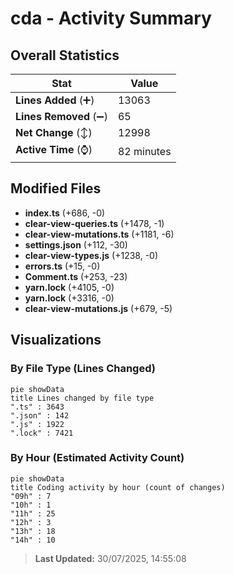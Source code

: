 # cda - Activity Summary 

## Overall Statistics

| Stat                   | Value                                                             |
| ---------------------- | ----------------------------------------------------------------- |
| **Lines Added** (➕)   | 13063                                          |
| **Lines Removed** (➖) | 65                                        |
| **Net Change** (↕)    | 12998                |
| **Active Time** (⌚)   | 82 minutes |


## Modified Files
- **index.ts** (+686, -0)
- **clear-view-queries.ts** (+1478, -1)
- **clear-view-mutations.ts** (+1181, -6)
- **settings.json** (+112, -30)
- **clear-view-types.js** (+1238, -0)
- **errors.ts** (+15, -0)
- **Comment.ts** (+253, -23)
- **yarn.lock** (+4105, -0)
- **yarn.lock** (+3316, -0)
- **clear-view-mutations.js** (+679, -5)

## Visualizations

### By File Type (Lines Changed)

```mermaid
pie showData
title Lines changed by file type
".ts" : 3643
".json" : 142
".js" : 1922
".lock" : 7421
```

### By Hour (Estimated Activity Count)

```mermaid
pie showData
title Coding activity by hour (count of changes)
"09h" : 7
"10h" : 1
"11h" : 25
"12h" : 3
"13h" : 18
"14h" : 10
```


> **Last Updated:** 30/07/2025, 14:55:08